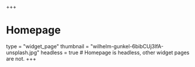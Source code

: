 +++
# Homepage
type = "widget_page"
thumbnail = "wilhelm-gunkel-6bibCUj3lfA-unsplash.jpg"
headless = true  # Homepage is headless, other widget pages are not.
+++

